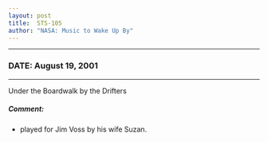 ```yaml
---
layout: post
title:  STS-105
author: "NASA: Music to Wake Up By"
---
```


----
### DATE: August 19, 2001
----
Under the Boardwalk by the Drifters

##### Comment:
* played for Jim Voss by his wife Suzan.
